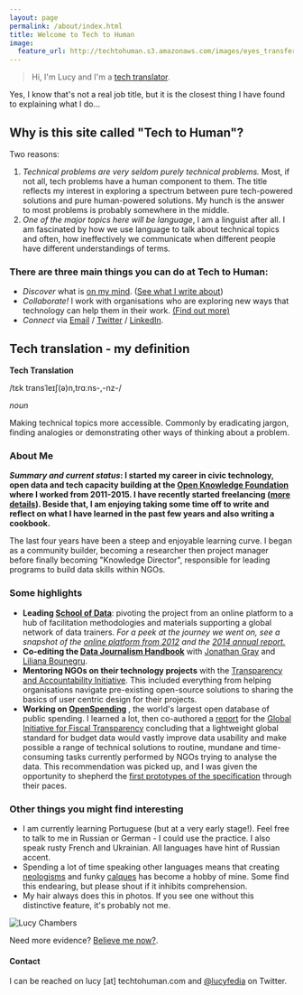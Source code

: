 ```yaml
---
layout: page
permalink: /about/index.html
title: Welcome to Tech to Human
image:
  feature_url: http://techtohuman.s3.amazonaws.com/images/eyes_transfer.jpg
---
```


<blockquote>Hi, I'm Lucy and I'm a <a href="#tech_translator">tech translator</a>.</blockquote> 

Yes, I know that's not a real job title, but it is the closest thing I have found to explaining what I do... 

## Why is this site called "Tech to Human"? 

Two reasons: 

1. *Technical problems are very seldom purely technical problems.* Most, if not all, tech problems have a human component to them. The title reflects my interest in exploring a spectrum between pure tech-powered solutions and pure human-powered solutions. My hunch is the answer to most problems is probably somewhere in the middle. 
2. *One of the major topics here will be language*, I am a linguist after all. I am fascinated by how we use language to talk about technical topics and often, how ineffectively we communicate when different people have different understandings of terms. 

### There are three main things you can do at Tech to Human: 

* *Discover* what is [on my mind](http://techtohuman.com/musings/). ([See what I write about](http://techtohuman.com/musings/#topics)) 
* *Collaborate!* I work with organisations who are exploring new ways that technology can help them in their work. [(Find out more)](/work_with_us)
* *Connect* via [Email](mailto:lucy@fedia.net) / [Twitter](https://twitter.com/lucyfedia) / [LinkedIn](http://uk.linkedin.com/in/lucyfedia). 

<a name="tech_translator">

## Tech translation - my definition

<div class="well">

<p><strong>Tech Translation</strong></p>
<p>/tɛk transˈleɪʃ(ə)n,trɑːns-,-nz-/</p>
<p><em>noun</em></p>
<p>Making technical topics more accessible. Commonly by eradicating jargon, finding analogies or demonstrating other ways of thinking about a problem. </p>
</div>

<h3> About Me </h3> 

<p>
<strong><em>Summary and current status</em>: I started my career in civic technology, open data and tech capacity building at the <a href="https://okfn.org/">Open Knowledge Foundation</a> where I worked from 2011-2015. I have recently started freelancing (<a href="http://techtohuman.com/work_with_us">more details</a>). Beside that, I am enjoying taking some time off to write and reflect on what I have learned in the past few years and also writing a cookbook. </strong> </p>

<p>
The last four years have been a steep and enjoyable learning curve. I began as a community builder, becoming a researcher then project manager before finally becoming "Knowledge Director", responsible for leading programs to build data skills within NGOs. 
</p>

<h3> Some highlights </h3>

<ul> 
	<li> <strong> Leading <a href="http://schoolofdata.org/">School of Data</a></strong>: pivoting the project from an online platform to a hub of facilitation methodologies and materials supporting a global network of data trainers. <em>For a peek at the journey we went on, see a snapshot of the <a href="https://web.archive.org/web/20121001123004/http://schoolofdata.org/">online platform from 2012</a> and the <a href="http://2014.schoolofdata.org/">2014 annual report.</a></em>  </li> 
	<li><strong>  Co-editing the <a href="http://datajournalismhandbook.org/">Data Journalism Handbook</a></strong> with <a href="http://jonathangray.org/">Jonathan Gray</a> and <a href="http://lilianabounegru.org/">Liliana Bounegru</a>. </li> 
	<li> <strong>Mentoring NGOs on their technology projects</strong> with the <a href="http://tech.transparency-initiative.org/strategy-session/tabridge-open-mentoring/">Transparency and Accountability Initiative</a>. This included everything from helping organisations navigate pre-existing open-source solutions to sharing the basics of user centric design for their projects.</li> 
	<li> <strong> Working on <a href="http://openspending.org/">OpenSpending</a> </strong>, the world's largest open database of public spending. I learned a lot, then co-authored a <a href="http://community.openspending.org/research/gift/">report</a> for the <a href="http://fiscaltransparency.net/">Global Initiative for Fiscal Transparency</a> concluding that a lightweight global standard for budget data would vastly improve data usability and make possible a range of technical solutions to routine, mundane and time-consuming tasks currently performed by NGOs trying to analyse the data. This recommendation was picked up, and I was given the opportunity to shepherd the <a href="http://community.openspending.org/2014/07/a-specification-for-budget-data-introducing-the-budget-data-package/">first prototypes of the specification</a> through their paces.</li> 
</ul> 


<h3> Other things you might find interesting </h3> 

<ul> 
	<li> I am currently learning Portuguese (but at a very early stage!). Feel free to talk to me in Russian or German - I could use the practice. I also speak rusty French and Ukrainian. All languages have hint of Russian accent.</li>  
	<li> Spending a lot of time speaking other languages means that creating <a href="http://en.wikipedia.org/wiki/Neologism">neologisms</a> and funky <a href="http://en.wikipedia.org/wiki/Calque">calques</a> has become a hobby of mine. Some find this endearing, but please shout if it inhibits comprehension.  </li> 
	<li> My hair always does this in photos. If you see one without this distinctive feature, it's probably not me. </li> 
</ul> 

<img src="http://techtohuman.s3.amazonaws.com/images/bio-photo-2.jpg" alt="Lucy Chambers">

Need more evidence? <a href="http://techtohuman.s3.amazonaws.com/images/bio-photo-3.jpg">Believe me now?</a>. 

<h4> Contact </h4>

I can be reached on lucy [at] techtohuman.com and <a href="http://twitter.com/lucyfedia">@lucyfedia</a> on Twitter. 



